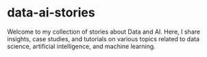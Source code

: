 # data-ai-stories

Welcome to my collection of stories about Data and AI. Here, I share insights, case studies, and tutorials on various topics related to data science, artificial intelligence, and machine learning.
